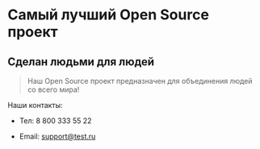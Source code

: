 # Самый лучший Open Source проект

## Сделан людьми для людей

> Наш Open Source проект предназначен для объединения людей со всего мира!

Наши контакты:

- Тел: 8 800 333 55 22

- Email: <support@test.ru>